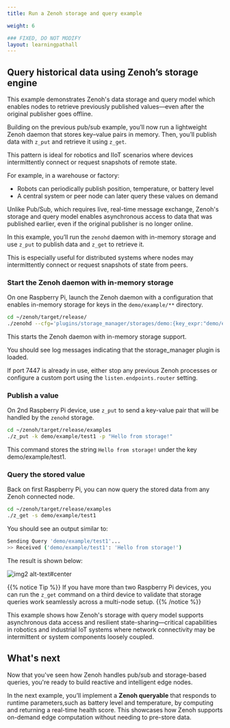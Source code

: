 ```yaml
---
title: Run a Zenoh storage and query example

weight: 6

### FIXED, DO NOT MODIFY
layout: learningpathall
---
```


##  Query historical data using Zenoh’s storage engine

This example demonstrates Zenoh's data storage and query model which enables nodes to retrieve previously published values—even after the original publisher goes offline.

Building on the previous pub/sub example, you’ll now run a lightweight Zenoh daemon that stores key–value pairs in memory. Then, you’ll publish data with `z_put` and retrieve it using `z_get`.

This pattern is ideal for robotics and IIoT scenarios where devices intermittently connect or request snapshots of remote state.

For example, in a warehouse or factory:
- Robots can periodically publish position, temperature, or battery level
- A central system or peer node can later query these values on demand

Unlike Pub/Sub, which requires live, real-time message exchange, Zenoh's storage and query model enables asynchronous access to data that was published earlier, even if the original publisher is no longer online.

In this example, you’ll run the `zenohd` daemon with in-memory storage and use `z_put` to publish data and `z_get` to retrieve it.

This is especially useful for distributed systems where nodes may intermittently connect or request snapshots of state from peers.

### Start the Zenoh daemon with in-memory storage

On one Raspberry Pi, launch the Zenoh daemon with a configuration that enables in-memory storage for keys in the `demo/example/**` directory.

```bash
cd ~/zenoh/target/release/
./zenohd --cfg='plugins/storage_manager/storages/demo:{key_expr:"demo/example/**",volume:"memory"}' &
```

This starts the Zenoh daemon with in-memory storage support. 

You should see log messages indicating that the storage_manager plugin is loaded.

If port 7447 is already in use, either stop any previous Zenoh processes or configure a custom port using the `listen.endpoints.router` setting.

### Publish a value

On 2nd Raspberry Pi device, use `z_put` to send a key-value pair that will be handled by the `zenohd` storage.

```bash
cd ~/zenoh/target/release/examples
./z_put -k demo/example/test1 -p "Hello from storage!"
```

This command stores the string `Hello from storage!` under the key demo/example/test1.

### Query the stored value

Back on first Raspberry Pi, you can now query the stored data from any Zenoh connected node.

```bash
cd ~/zenoh/target/release/examples
./z_get -s demo/example/test1
```

You should see an output similar to:

```bash
Sending Query 'demo/example/test1'...
>> Received ('demo/example/test1': 'Hello from storage!')
```

The result is shown below:

![img2 alt-text#center](zenoh_ex2.gif "Figure 2: Storage and Query")

{{% notice Tip %}}
If you have more than two Raspberry Pi devices, you can run the `z_get` command on a third device to validate that storage queries work seamlessly across a multi-node setup.
{{% /notice %}}

This example shows how Zenoh's storage with query model supports asynchronous data access and resilient state-sharing—critical capabilities in robotics and industrial IoT systems where network connectivity may be intermittent or system components loosely coupled.

## What's next

Now that you've seen how Zenoh handles pub/sub and storage-based queries, you're ready to build reactive and intelligent edge nodes.

In the next example, you’ll implement a **Zenoh queryable** that responds to runtime parameters,such as battery level and temperature, by computing and returning a real-time health score. This showcases how Zenoh supports on-demand edge computation without needing to pre-store data.





